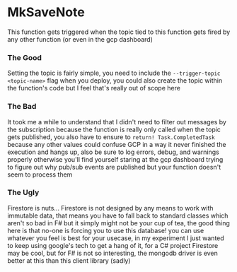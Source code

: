 # MkSaveNote

This function gets triggered when the topic tied to this function gets fired by any other function (or even in the gcp dashboard)

### The Good

Setting the topic is fairly simple, you need to include the `--trigger-topic <topic-name>` flag when you deploy, you could also create the topic within the function's code but I feel that's really out of scope here

### The Bad

It took me a while to understand that I didn't need to filter out messages by the subscription because the function is really only called when the topic gets published, you also have to ensure to `return! Task.CompletedTask` because any other values could confuse GCP in a way it never finished the execution and hangs up, also be sure to log errors, debug, and warnings properly otherwise you'll find yourself staring at the gcp dashboard trying to figure out why pub/sub events are published but your function doesn't seem to process them

### The Ugly

Firestore is nuts...
Firestore is not designed by any means to work with immutable data, that means you have to fall back to standard classes which aren't so bad in F# but it simply might not be your cup of tea, the good thing here is that no-one is forcing you to use this database! you can use whatever you feel is best for your usecase, in my experiment I just wanted to keep using google's tech to get a hang of it, for a C# project Firestore may be cool, but for F# is not so interesting, the mongodb driver is even better at this than this client library (sadly)
